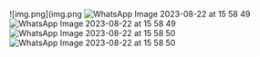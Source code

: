 ![img.png](img.png
![WhatsApp Image 2023-08-22 at 15 58 49](https://github.com/SDTASLEEM/lotteryApp/assets/142884577/955d8140-b102-4b05-9d53-09aebcbeef0f)
![WhatsApp Image 2023-08-22 at 15 58 49](https://github.com/SDTASLEEM/lotteryApp/assets/142884577/ae4ebe69-404e-40de-a370-50917ed41f34)
![WhatsApp Image 2023-08-22 at 15 58 50](https://github.com/SDTASLEEM/lotteryApp/assets/142884577/3c70aeca-0308-40e1-8c23-e61b67fc133c)
![WhatsApp Image 2023-08-22 at 15 58 50](https://github.com/SDTASLEEM/lotteryApp/assets/142884577/b92c8a64-1b2b-49d7-810c-c5fee6cbaba2)
